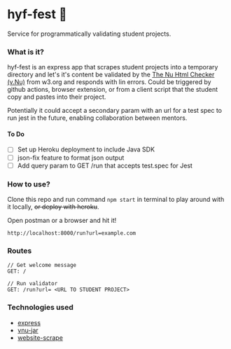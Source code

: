 # hyf-fest 🎉

 Service for programmatically validating student projects.  

### What is it? 
hyf-fest is an express app that scrapes student projects into a temporary directory and let's it's content be validated by the [The Nu Html Checker (v.Nu)](https://validator.w3.org/nu/about.html) from w3.org and responds with lin errors.  Could be triggered by github actions, browser extension, or from a client script that the student copy and pastes into their project. 

Potentially it could accept a secondary param with an url for a test spec to run jest in the future, enabling collaboration between mentors. 

#### To Do

 - [ ] Set up Heroku deployment to include Java SDK
 - [ ] json-fix feature to format json output
 - [ ] Add query param to GET /run that accepts test.spec for Jest 

### How to use?
 Clone this repo and run command `npm start` in terminal to play around with it locally, ~~or deploy with heroku~~. 

Open postman or a browser and hit it! 

    http://localhost:8000/run?url=example.com

### Routes

```
// Get welcome message
GET: /

// Run validator
GET: /run?url= <URL TO STUDENT PROJECT>

```


### Technologies used 
- [express](http://expressjs.com/)
- [vnu-jar](https://validator.github.io/validator/)
- [website-scrape](https://www.npmjs.com/package/website-scraper)
